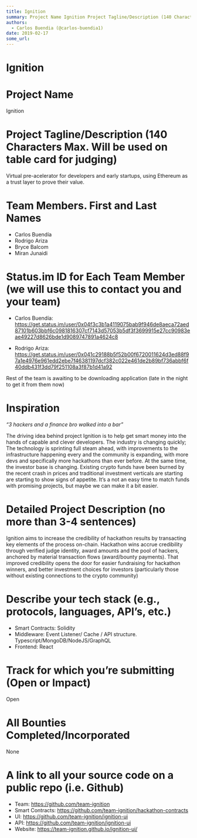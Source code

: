 ```yaml
---
title: Ignition
summary: Project Name Ignition Project Tagline/Description (140 Characters Max. Will be used on table card for judging) Virtual pre-acelerator for developers and early startups, using Ethereum as a trust layer to prove their value. Team Members. First and Last Names Carlos Buendía Rodrigo Ariza Bryce Balcom Miran Junaidi Status.im ID for Each Team Member (we will use this to contact you and your team) Carlos Buendía- https-//get.status.im/user/0x04f3c3b1a4119075bab9f946de8aeca72aed87101b603bbf6c098181630
authors:
  - Carlos Buendia (@carlos-buendia1)
date: 2019-02-17
some_url: 
---
```


# Ignition


# Project Name
Ignition


# Project Tagline/Description (140 Characters Max. Will be used on table card for judging)

Virtual pre-acelerator for developers and early startups, using Ethereum as a trust layer to prove their value.


# Team Members. First and Last Names
 * Carlos Buendía
 * Rodrigo Ariza
 * Bryce Balcom
 * Miran Junaidi
 


# Status.im ID for Each Team Member (we will use this to contact you and your team)

* Carlos Buendía: https://get.status.im/user/0x04f3c3b1a4119075bab9f946de8aeca72aed87101b603bbf6c0981816307cf7143d57053b5df3f3699915e27cc90983eae49227d8626bde1d9089747891a4624c8


 * Rodrigo Ariza: https://get.status.im/user/0x041c29188b5f52b00f6720011624d3ed88f97a1e4976e961edd2ebe7f46381197dcf382c022e461de2b89bf736abbf6f40ddb431f3dd79f251108a3f87b1d41a92

Rest of the team is awaiting to be downloading application (late in the night to get it from them now)


# Inspiration
_“3 hackers and a finance bro walked into a bar”_

The driving idea behind project Ignition is to help get smart money into the hands of capable and clever developers. 
The industry is changing quickly; The technology is sprinting full steam ahead, with improvements to the infrastructure happening every and the community is expanding, with more devs and specifically more hackathons than ever before. 
At the same time, the investor base is changing. Existing crypto funds have been burned by the recent crash in prices and traditional investment verticals are starting are starting to show signs of appetite.
It’s a not an easy time to match funds with promising projects, but maybe we can make it a bit easier.


# Detailed Project Description (no more than 3-4 sentences)

Ignition aims to increase the credibility of hackathon results by transacting key elements of the process on-chain. Hackathon wins accrue credibility through verified judge identity, award amounts and the pool of hackers, anchored by material transaction flows (award/bounty payments). 
That improved credibility opens the door for easier fundraising for hackathon winners, and better investment choices for investors (particularly those without existing connections to the crypto community) 

# Describe your tech stack (e.g., protocols, languages, API’s, etc.)

* Smart Contracts: Solidity
* Middleware:  Event Listener/ Cache / API structure. Typescript/MongoDB/NodeJS/GraphQL
* Frontend: React 


# Track for which you’re submitting (Open or Impact)
Open

# All Bounties Completed/Incorporated
 None

# A link to all your source code on a public repo (i.e. Github)

* Team: https://github.com/team-ignition
* Smart Contracts: https://github.com/team-ignition/hackathon-contracts
* UI: https://github.com/team-ignition/ignition-ui
* API: https://github.com/team-ignition/ignition-ui
* Website: https://team-ignition.github.io/ignition-ui/



